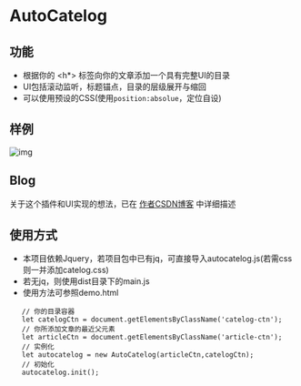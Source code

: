 # AutoCatelog
## 功能
- 根据你的 <h*> 标签向你的文章添加一个具有完整UI的目录
- UI包括滚动监听，标题锚点，目录的层级展开与缩回
- 可以使用预设的CSS(使用```position:absolue```，定位自设)
## 样例
![img](https://github.com/xxx407410849/AutoCatelog/blob/master/dist/md/20180806012514977.gif)
## Blog
关于这个插件和UI实现的想法，已在 [作者CSDN博客](https://blog.csdn.net/u012312705/article/details/81437727) 中详细描述
## 使用方式
- 本项目依赖Jquery，若项目包中已有jq，可直接导入autocatelog.js(若需css则一并添加catelog.css)
- 若无jq，则使用dist目录下的main.js
- 使用方法可参照demo.html
 ```
    // 你的目录容器
    let catelogCtn = document.getElementsByClassName('catelog-ctn');
    // 你所添加文章的最近父元素
    let articleCtn = document.getElementsByClassName('article-ctn');
    // 实例化
    let autocatelog = new AutoCatelog(articleCtn,catelogCtn);
    // 初始化
    autocatelog.init();
```
